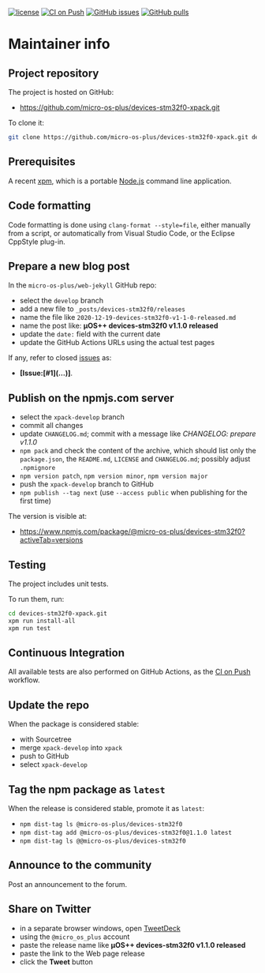 [![license](https://img.shields.io/github/license/micro-os-plus/devices-stm32f0-xpack)](https://github.com/micro-os-plus/devices-stm32f0-xpack/blob/xpack/LICENSE)
[![CI on Push](https://github.com/micro-os-plus/devices-stm32f0-xpack/workflows/CI%20on%20Push/badge.svg)](https://github.com/micro-os-plus/devices-stm32f0-xpack/actions?query=workflow%3A%22CI+on+Push%22)
[![GitHub issues](https://img.shields.io/github/issues/micro-os-plus/devices-stm32f0-xpack.svg)](https://github.com/micro-os-plus/devices-stm32f0-xpack/issues)
[![GitHub pulls](https://img.shields.io/github/issues-pr/micro-os-plus/devices-stm32f0-xpack.svg)](https://github.com/micro-os-plus/devices-stm32f0-xpack/pulls)

# Maintainer info

## Project repository

The project is hosted on GitHub:

- https://github.com/micro-os-plus/devices-stm32f0-xpack.git

To clone it:

```sh
git clone https://github.com/micro-os-plus/devices-stm32f0-xpack.git devices-stm32f0-xpack.git
```

## Prerequisites

A recent [xpm](https://xpack.github.io/xpm/), which is a portable
[Node.js](https://nodejs.org/) command line application.

## Code formatting

Code formatting is done using `clang-format --style=file`, either manually
from a script, or automatically from Visual Studio Code, or the Eclipse
CppStyle plug-in.

## Prepare a new blog post

In the `micro-os-plus/web-jekyll` GitHub repo:

- select the `develop` branch
- add a new file to `_posts/devices-stm32f0/releases`
- name the file like `2020-12-19-devices-stm32f0-v1-1-0-released.md`
- name the post like: **µOS++ devices-stm32f0 v1.1.0 released**
- update the `date:` field with the current date
- update the GitHub Actions URLs using the actual test pages

If any, refer to closed
[issues](https://github.com/micro-os-plus/devices-stm32f0/issues)
as:

- **[Issue:\[#1\]\(...\)]**.

## Publish on the npmjs.com server

- select the `xpack-develop` branch
- commit all changes
- update `CHANGELOG.md`; commit with a message like _CHANGELOG: prepare v1.1.0_
- `npm pack` and check the content of the archive, which should list
  only the `package.json`, the `README.md`, `LICENSE` and `CHANGELOG.md`;
  possibly adjust `.npmignore`
- `npm version patch`, `npm version minor`, `npm version major`
- push the `xpack-develop` branch to GitHub
- `npm publish --tag next` (use `--access public` when publishing for
  the first time)

The version is visible at:

- https://www.npmjs.com/package/@micro-os-plus/devices-stm32f0?activeTab=versions

## Testing

The project includes unit tests.

To run them, run:

```sh
cd devices-stm32f0-xpack.git
xpm run install-all
xpm run test
```

## Continuous Integration

All available tests are also performed on GitHub Actions, as the
[CI on Push](https://github.com/micro-os-plus/devices-stm32f0-xpack/actions?query=workflow%3A%22CI+on+Push%22)
workflow.

## Update the repo

When the package is considered stable:

- with Sourcetree
- merge `xpack-develop` into `xpack`
- push to GitHub
- select `xpack-develop`

## Tag the npm package as `latest`

When the release is considered stable, promote it as `latest`:

- `npm dist-tag ls @micro-os-plus/devices-stm32f0`
- `npm dist-tag add @micro-os-plus/devices-stm32f0@1.1.0 latest`
- `npm dist-tag ls @@micro-os-plus/devices-stm32f0`

## Announce to the community

Post an announcement to the forum.

## Share on Twitter

- in a separate browser windows, open [TweetDeck](https://tweetdeck.twitter.com/)
- using the `@micro_os_plus` account
- paste the release name like **µOS++ devices-stm32f0 v1.1.0 released**
- paste the link to the Web page release
- click the **Tweet** button
